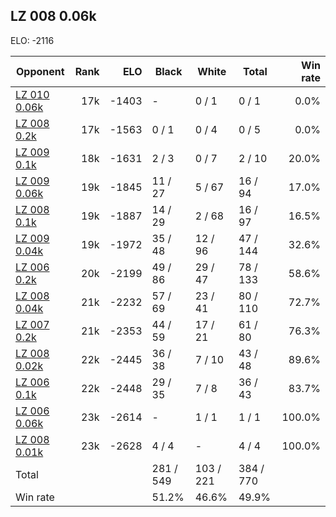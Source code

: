 ## LZ 008 0.06k ##

ELO: -2116

Opponent | Rank | ELO | Black | White | Total | Win rate
---------|-----:|----:|-------|-------|-------|-------:
[LZ 010 0.06k](LZ%20010%200.06k.md) | 17k | -1403 | - | 0 / 1 | 0 / 1 | 0.0%
[LZ 008 0.2k](LZ%20008%200.2k.md) | 17k | -1563 | 0 / 1 | 0 / 4 | 0 / 5 | 0.0%
[LZ 009 0.1k](LZ%20009%200.1k.md) | 18k | -1631 | 2 / 3 | 0 / 7 | 2 / 10 | 20.0%
[LZ 009 0.06k](LZ%20009%200.06k.md) | 19k | -1845 | 11 / 27 | 5 / 67 | 16 / 94 | 17.0%
[LZ 008 0.1k](LZ%20008%200.1k.md) | 19k | -1887 | 14 / 29 | 2 / 68 | 16 / 97 | 16.5%
[LZ 009 0.04k](LZ%20009%200.04k.md) | 19k | -1972 | 35 / 48 | 12 / 96 | 47 / 144 | 32.6%
[LZ 006 0.2k](LZ%20006%200.2k.md) | 20k | -2199 | 49 / 86 | 29 / 47 | 78 / 133 | 58.6%
[LZ 008 0.04k](LZ%20008%200.04k.md) | 21k | -2232 | 57 / 69 | 23 / 41 | 80 / 110 | 72.7%
[LZ 007 0.2k](LZ%20007%200.2k.md) | 21k | -2353 | 44 / 59 | 17 / 21 | 61 / 80 | 76.3%
[LZ 008 0.02k](LZ%20008%200.02k.md) | 22k | -2445 | 36 / 38 | 7 / 10 | 43 / 48 | 89.6%
[LZ 006 0.1k](LZ%20006%200.1k.md) | 22k | -2448 | 29 / 35 | 7 / 8 | 36 / 43 | 83.7%
[LZ 006 0.06k](LZ%20006%200.06k.md) | 23k | -2614 | - | 1 / 1 | 1 / 1 | 100.0%
[LZ 008 0.01k](LZ%20008%200.01k.md) | 23k | -2628 | 4 / 4 | - | 4 / 4 | 100.0%
Total | | | 281 / 549 | 103 / 221 | 384 / 770 | 
Win rate| | | 51.2% | 46.6% | 49.9% | 
